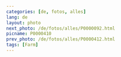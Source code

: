```yaml
---
categories: [de, fotos, alles]
lang: de
layout: photo
next_photo: /de/fotos/alles/P0000092.html
picname: P0000410
prev_photo: /de/fotos/alles/P0000412.html
tags: [Farm]
---
```

